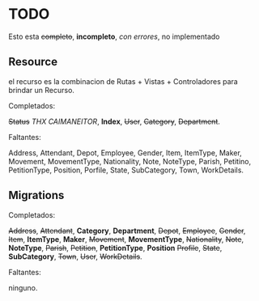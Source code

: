 # TODO

Esto esta ~~completo~~, **incompleto**, *con errores*, no implementado

## Resource

el recurso es la combinacion de Rutas + Vistas + Controladores para brindar un Recurso.

Completados:

~~Status~~ *THX CAIMANEITOR*, **Index**, ~~User~~, ~~Category~~, ~~Department~~. 

Faltantes:

Address, Attendant, Depot, Employee, Gender, Item, ItemType, Maker, Movement, MovementType, Nationality, Note, NoteType, Parish, Petitino, PetitionType, Position, Porfile, State, SubCategory, Town, WorkDetails.

## Migrations

Completados:

~~Address~~, ~~Attendant~~, **Category**, **Department**,  ~~Depot~~, ~~Employee~~,
~~Gender~~, ~~Item~~, **ItemType**, **Maker**, ~~Movement~~, **MovementType**, ~~Nationality~~,
~~Note~~, **NoteType**, ~~Parish~~, ~~Petition~~, **PetitionType**, **Position**
~~Profile~~, ~~State~~, **SubCategory**, ~~Town~~, ~~User~~, ~~WorkDetails~~.

Faltantes:

ninguno.
